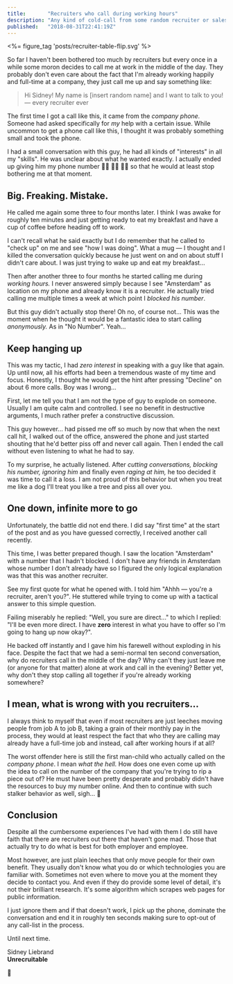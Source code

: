 ```yaml
---
title:       "Recruiters who call during working hours"
description: "Any kind of cold-call from some random recruiter or sales rep is annoying enough as is. Imagine my frustration when I got a call from a recruiter who called on the <strong>company phone</strong> in the middle of a working day!"
published:   "2018-08-31T22:41:19Z"
---
```


<%= figure_tag 'posts/recruiter-table-flip.svg' %>

So far I haven't been bothered too much by recruiters but every once in a while some moron decides to call me at work in the middle of the day.
They probably don't even care about the fact that I'm already working happily and full-time at a company, they just call me up and say something like:

> Hi Sidney! My name is [insert random name] and I want to talk to you!
 <br />&mdash; every recruiter ever

The first time I got a call like this, it came from the *company phone.*
Someone had asked specifically for *my* help with a certain issue.
While uncommon to get a phone call like this, I thought it was probably something small and took the phone.

I had a small conversation with this guy, he had all kinds of "interests" in all my "skills".
He was unclear about what he wanted exactly.
I actually ended up giving him my phone number :man_facepalming: :man_facepalming: :man_facepalming: so that he would at least stop bothering me at that moment.

## Big. Freaking. Mistake.

He called me again some three to four months later.
I think I was awake for roughly ten minutes and just getting ready to eat my breakfast and have a cup of coffee before heading off to work.

I can't recall what he said exactly but I do remember that he called to "check up" on me and see "how I was doing".
What a mug &mdash; I thought and I killed the conversation quickly because he just went on and on about stuff I didn't care about.
I was just trying to wake up and eat my breakfast...

Then after another three to four months he started calling me during *working hours.*
I never answered simply because I see "Amsterdam" as location on my phone and already know it is a recruiter.
He actually tried calling me multiple times a week at which point I *blocked his number*.

But this guy didn't actually stop there! Oh no, of course not... This was the moment when he thought it would be a fantastic idea to start calling *anonymously.*
As in "No Number". Yeah...

## Keep hanging up

This was my tactic, I had *zero interest* in speaking with a guy like that again.
Up until now, all his efforts had been a tremendous waste of my time and focus.
Honestly, I thought he would get the hint after pressing "Decline" on about 6 more calls.
Boy was I wrong...

First, let me tell you that I am not the type of guy to explode on someone.
Usually I am quite calm and controlled. I see no benefit in destructive arguments,
I much rather prefer a constructive discussion.

This guy however... had pissed me off so much by now that when the next call hit,
I walked out of the office, answered the phone and just started shouting that
he'd better piss off and never call again. Then I ended the call without even
listening to what he had to say.

To my surprise, he actually listened. After *cutting conversations,
blocking his number, ignoring him* and finally even *raging at him,*
he too decided it was time to call it a loss. I am not proud of this behavior
but when you treat me like a dog I'll treat you like a tree and piss all over you.

## One down, infinite more to go

Unfortunately, the battle did not end there. I did say "first time"
at the start of the post and as you have guessed correctly,
I received another call recently.

This time, I was better prepared though.
I saw the location "Amsterdam" with a number that I hadn't blocked.
I don't have any friends in Amsterdam whose number I don't already
have so I figured the only logical explanation was that this was another recruiter.

See my first quote for what he opened with.
I told him "Ahhh &mdash; you're a recruiter, aren't you?".
He stuttered while trying to come up with a tactical answer to this simple question.

Failing miserably he replied: "Well, you sure are direct..." to which I replied:
"I'll be even more direct. I have **zero** interest in what you have to offer so
I'm going to hang up now okay?".

He backed off instantly and I gave him his farewell without exploding in his face.
Despite the fact that we had a semi-normal ten second conversation,
why do recruiters call in the middle of the day? Why can't they just leave me
(or anyone for that matter) alone at work and call in the evening?
Better yet, why don't they stop calling all together if you're
already working somewhere?

## I mean, what is wrong with you recruiters...

I always think to myself that even if most recruiters are just leeches moving
people from job A to job B, taking a grain of their monthly pay in the process,
they would at least respect the fact that who they are calling may already have
a full-time job and instead, call after working hours if at all?

The worst offender here is still the first man-child who actually called on the
*company phone*. I mean *what the hell.* How does one even come up with the idea
to call on the number of the company that you're trying to rip a piece out of?
He must have been pretty desperate and probably didn't have the resources to buy
my number online. And then to continue with such stalker behavior as well, sigh... :middle_finger:

## Conclusion

Despite all the cumbersome experiences I've had with them I do still have faith that there are recruiters out there that haven't gone mad.
Those that actually try to do what is best for both employer and employee.

Most however, are just plain leeches that only move people for their own benefit.
They usually don't know what you do or which technologies you are familiar with.
Sometimes not even where to move you at the moment they decide to contact you.
And even if they do provide some level of detail, it's not their brilliant research.
It's some algorithm which scrapes web pages for public information.

I just ignore them and if that doesn't work, I pick up the phone,
dominate the conversation and end it in roughly ten seconds making sure to opt-out
of any call-list in the process.

Until next time.

Sidney Liebrand<br />
**Unrecruitable**

:wave:
